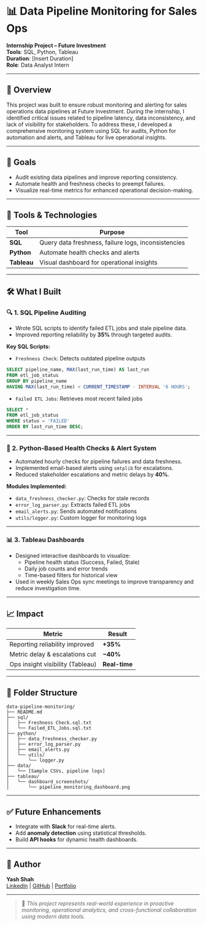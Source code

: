 
# 📊 Data Pipeline Monitoring for Sales Ops

**Internship Project – Future Investment**  
**Tools**: SQL, Python, Tableau  
**Duration**: [Insert Duration]  
**Role**: Data Analyst Intern

---

## 📝 Overview

This project was built to ensure robust monitoring and alerting for sales operations data pipelines at Future Investment. During the internship, I identified critical issues related to pipeline latency, data inconsistency, and lack of visibility for stakeholders. To address these, I developed a comprehensive monitoring system using SQL for audits, Python for automation and alerts, and Tableau for live operational insights.

---

## 🎯 Goals

- Audit existing data pipelines and improve reporting consistency.
- Automate health and freshness checks to preempt failures.
- Visualize real-time metrics for enhanced operational decision-making.

---

## 🧰 Tools & Technologies

| Tool     | Purpose                                  |
|----------|------------------------------------------|
| **SQL**  | Query data freshness, failure logs, inconsistencies |
| **Python** | Automate health checks and alerts     |
| **Tableau** | Visual dashboard for operational insights |

---

## 🛠️ What I Built

### 🔍 1. SQL Pipeline Auditing

- Wrote SQL scripts to identify failed ETL jobs and stale pipeline data.
- Improved reporting reliability by **35%** through targeted audits.

**Key SQL Scripts:**
- `Freshness Check`: Detects outdated pipeline outputs  
```sql
SELECT pipeline_name, MAX(last_run_time) AS last_run
FROM etl_job_status
GROUP BY pipeline_name
HAVING MAX(last_run_time) < CURRENT_TIMESTAMP - INTERVAL '6 HOURS';
```

- `Failed ETL Jobs`: Retrieves most recent failed jobs  
```sql
SELECT *
FROM etl_job_status
WHERE status = 'FAILED'
ORDER BY last_run_time DESC;
```

---

### 🐍 2. Python-Based Health Checks & Alert System

- Automated hourly checks for pipeline failures and data freshness.
- Implemented email-based alerts using `smtplib` for escalations.
- Reduced stakeholder escalations and metric delays by **40%**.

**Modules Implemented:**
- `data_freshness_checker.py`: Checks for stale records  
- `error_log_parser.py`: Extracts failed ETL jobs  
- `email_alerts.py`: Sends automated notifications  
- `utils/logger.py`: Custom logger for monitoring logs  

---

### 📊 3. Tableau Dashboards

- Designed interactive dashboards to visualize:
  - Pipeline health status (Success, Failed, Stale)
  - Daily job counts and error trends
  - Time-based filters for historical view
- Used in weekly Sales Ops sync meetings to improve transparency and reduce investigation time.

---

## 📈 Impact

| Metric                          | Result       |
|----------------------------------|--------------|
| Reporting reliability improved   | **+35%**     |
| Metric delay & escalations cut   | **−40%**     |
| Ops insight visibility (Tableau) | **Real-time**|

---

## 🔄 Folder Structure

```
data-pipeline-monitoring/
├── README.md
├── sql/
│   ├── Freshness Check.sql.txt
│   └── Failed_ETL_Jobs.sql.txt
├── python/
│   ├── data_freshness_checker.py
│   ├── error_log_parser.py
│   ├── email_alerts.py
│   └── utils/
│       └── logger.py
├── data/
│   └── [Sample CSVs, pipeline logs]
├── tableau/
│   └── dashboard_screenshots/
│       └── pipeline_monitoring_dashboard.png
```

---

## ✅ Future Enhancements

- Integrate with **Slack** for real-time alerts.
- Add **anomaly detection** using statistical thresholds.
- Build **API hooks** for dynamic health dashboards.

---

## 👤 Author

**Yash Shah**  
[LinkedIn](https://www.linkedin.com/in/yashshah033/) | [GitHub](https://github.com/ShahYash12) | [Portfolio](https://yash-shah-portfolio.notion.site/Hey-I-m-Yash-1554f5a4160d805397b9cd6cb77977ba)

---

> 📌 _This project represents real-world experience in proactive monitoring, operational analytics, and cross-functional collaboration using modern data tools._
